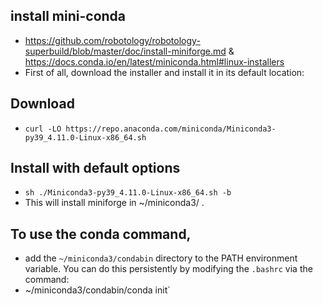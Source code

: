 ## install mini-conda
* https://github.com/robotology/robotology-superbuild/blob/master/doc/install-miniforge.md & https://docs.conda.io/en/latest/miniconda.html#linux-installers
* First of all, download the installer and install it in its default location:

## Download
* `curl -LO https://repo.anaconda.com/miniconda/Miniconda3-py39_4.11.0-Linux-x86_64.sh`
## Install with default options
* `sh ./Miniconda3-py39_4.11.0-Linux-x86_64.sh -b`
* This will install miniforge in  ~/miniconda3/ .

## To use the conda command, 
* add the `~/miniconda3/condabin` directory to the PATH environment variable. You can do this persistently by modifying the `.bashrc` via the command:
* ~/miniconda3/condabin/conda init`
